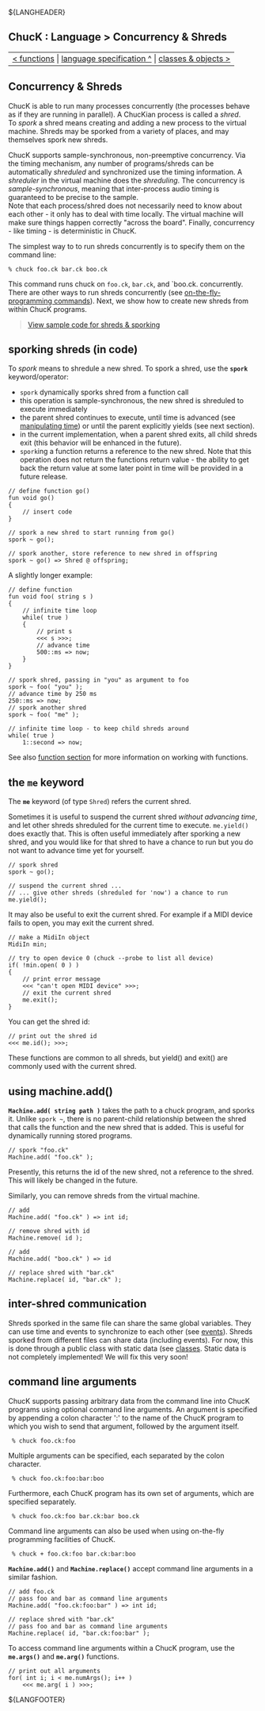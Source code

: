 ${LANGHEADER}

## ChucK : Language > Concurrency & Shreds

<div class="chuck_nav">
<center>
 <table border="0"><tr><td>
  <div class="chuck_nav_bar">	
    <a href="./func.md">&lt; functions</a>  |
    <a href="./index.md">language specification ^</a> | 
    <a href="./class.md">classes & objects &gt;</a> 
  </div>
  </td></tr></table>
</center>
</div>

## Concurrency & Shreds

ChucK is able to run many processes concurrently (the processes behave as if 
they are running in parallel).  A ChucKian process is called a _shred_.  
To _spork_ a shred means creating and adding a new process to the virtual 
machine.  Shreds may be sporked from a variety of places, and may themselves 
spork new shreds.

ChucK supports sample-synchronous, non-preemptive concurrency.  Via the timing 
mechanism, any number of programs/shreds can be automatically _shreduled_ and 
synchronized use the timing information. A _shreduler_ in the virtual machine 
does the _shreduling_.  The concurrency is _sample-synchronous_, meaning 
that inter-process audio timing is guaranteed to be precise to the sample.  
Note that each process/shred does not necessarily need to know about each 
other - it only has to deal with time locally. The virtual machine will make 
sure things happen correctly "across the board".  Finally, concurrency - 
like timing - is deterministic in ChucK.

The simplest way to to run shreds concurrently is to specify them on the 
command line:

```shell
% chuck foo.ck bar.ck boo.ck
```

This command runs chuck on `foo.ck`, `bar.ck`, and `boo.ck. concurrently.  
There are other ways to run shreds concurrently (see 
[on-the-fly-programming commands](../program/otfp.md)).  Next, we show 
how to create new shreds from within ChucK programs.

> [View sample code for shreds & sporking](../examples/index.md#spork)


<a id="spork"></a>

## sporking shreds (in code)

To _spork_ means to shredule a new shred. To spork a shred, use 
the __`spork`__ keyword/operator:

* `spork` dynamically sporks shred from a function call
* this operation is sample-synchronous, the new shred is shreduled to execute 
  immediately
* the parent shred continues to execute, until time is advanced 
  (see [manipulating time](./time.md)) or until the parent explicitly 
  yields (see next section).
* in the current implementation, when a parent shred exits, all child shreds 
  exit (this behavior will be enhanced in the future).
* `spork`ing a function returns a reference to the new shred. Note that this 
  operation does not return the functions return value - the ability to get 
  back the return value at some later point in time will be provided in a 
  future release.

```chuck
// define function go()
fun void go()
{
    // insert code
}

// spork a new shred to start running from go()
spork ~ go();

// spork another, store reference to new shred in offspring
spork ~ go() => Shred @ offspring;
```

A slightly longer example:

```chuck
// define function
fun void foo( string s )
{
    // infinite time loop
    while( true )
    {
        // print s
        <<< s >>>;
        // advance time
        500::ms => now;
    }
}

// spork shred, passing in "you" as argument to foo
spork ~ foo( "you" );
// advance time by 250 ms
250::ms => now;
// spork another shred
spork ~ foo( "me" );

// infinite time loop - to keep child shreds around
while( true )
    1::second => now;
```

See also [function section](./func.md) for more information on working 
with functions.

<a id="me"></a>

## the `me` keyword

The __`me`__ keyword (of type `Shred`) refers the current shred.

Sometimes it is useful to suspend the current shred _without advancing time_, 
and let other shreds shreduled for the current time to execute.  `me.yield()` 
does exactly that. This is often useful immediately after sporking a new shred, 
and you would like for that shred to have a chance to run but you do not want 
to advance time yet for yourself.

```chuck
// spork shred
spork ~ go();

// suspend the current shred ...
// ... give other shreds (shreduled for 'now') a chance to run
me.yield();
```

It may also be useful to exit the current shred.  For example if a MIDI device 
fails to open, you may exit the current shred.

```chuck
// make a MidiIn object
MidiIn min;

// try to open device 0 (chuck --probe to list all device)
if( !min.open( 0 ) )
{
    // print error message
    <<< "can't open MIDI device" >>>;
    // exit the current shred
    me.exit();
}
```

You can get the shred id:

```chuck
// print out the shred id
<<< me.id(); >>>;
```

These functions are common to all shreds, but yield() and exit() are commonly 
used with the current shred.

<a id="add"></a>

## using machine.add()

__`Machine.add( string path )`__ takes the path to a chuck program, and sporks 
it. Unlike `spork ~`, there is no parent-child relationship between the shred 
that calls the function and the new shred that is added.  This is useful for 
dynamically running stored programs.

```chuck
// spork "foo.ck"
Machine.add( "foo.ck" );
```

Presently, this returns the id of the new shred, not a reference to the shred.
This will likely be changed in the future.

Similarly, you can remove shreds from the virtual machine.

```chuck
// add
Machine.add( "foo.ck" ) => int id;

// remove shred with id
Machine.remove( id );

// add
Machine.add( "boo.ck" ) => id

// replace shred with "bar.ck"
Machine.replace( id, "bar.ck" );
```

<a id="com"></a>

## inter-shred communication

Shreds sporked in the same file can share the same global variables.  They 
can use time and events to synchronize to each other (see [events](./event.md)).
Shreds sporked from different files can share data (including events).  For now, 
this is done through a public class with static data (see [classes](./class.md").
Static data is not completely implemented!  We will fix this very soon!

<a id="arguments"></a>

## command line arguments

ChucK supports passing arbitrary data from the command line into ChucK 
programs using optional command line arguments.  An argument is specified by 
appending a colon character ':' to the name of the ChucK program to which 
you wish to send that argument, followed by the argument itself.  

```shell
 % chuck foo.ck:foo
```

Multiple arguments can be specified, each separated by the colon character.  

```shell
 % chuck foo.ck:foo:bar:boo
```

Furthermore, each ChucK program has its own set of arguments, which are 
specified separately.  

```shell
 % chuck foo.ck:foo bar.ck:bar boo.ck
```

Command line arguments can also be used when using on-the-fly programming 
facilities of ChucK.

```shell
 % chuck + foo.ck:foo bar.ck:bar:boo
```

__`Machine.add()`__ and __`Machine.replace()`__ accept command line arguments 
in a similar fashion.  

```chuck
// add foo.ck
// pass foo and bar as command line arguments
Machine.add( "foo.ck:foo:bar" ) => int id;

// replace shred with "bar.ck"
// pass foo and bar as command line arguments
Machine.replace( id, "bar.ck:foo:bar" );
```

To access command line arguments within a ChucK program, use the 
__`me.args()`__ and __`me.arg()`__ functions.  

```chuck
// print out all arguments
for( int i; i < me.numArgs(); i++ )
    <<< me.arg( i ) >>>;
```

${LANGFOOTER}